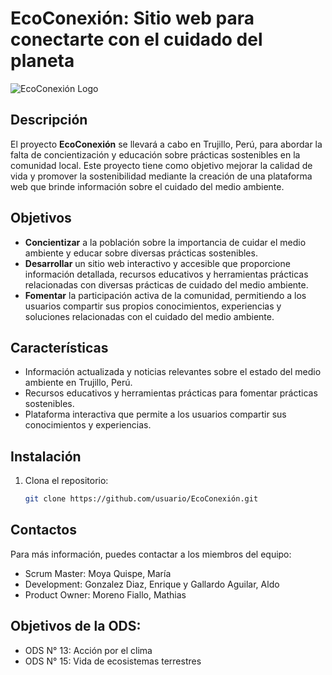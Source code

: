 # EcoConexión: Sitio web para conectarte con el cuidado del planeta

![EcoConexión Logo](https://cdn.discordapp.com/attachments/1228714762179711016/1250806995607355402/logo.webp?ex=666c484a&is=666af6ca&hm=8e2c887755ddd5870b2946ce640630cb9a77993f4226bbfde1b6862681e61130&)

## Descripción

El proyecto **EcoConexión** se llevará a cabo en Trujillo, Perú, para abordar la falta de concientización y educación sobre prácticas sostenibles en la comunidad local. Este proyecto tiene como objetivo mejorar la calidad de vida y promover la sostenibilidad mediante la creación de una plataforma web que brinde información sobre el cuidado del medio ambiente.

## Objetivos

- **Concientizar** a la población sobre la importancia de cuidar el medio ambiente y educar sobre diversas prácticas sostenibles.
- **Desarrollar** un sitio web interactivo y accesible que proporcione información detallada, recursos educativos y herramientas prácticas relacionadas con diversas prácticas de cuidado del medio ambiente.
- **Fomentar** la participación activa de la comunidad, permitiendo a los usuarios compartir sus propios conocimientos, experiencias y soluciones relacionadas con el cuidado del medio ambiente.

## Características

- Información actualizada y noticias relevantes sobre el estado del medio ambiente en Trujillo, Perú.
- Recursos educativos y herramientas prácticas para fomentar prácticas sostenibles.
- Plataforma interactiva que permite a los usuarios compartir sus conocimientos y experiencias.

## Instalación

1. Clona el repositorio:
   ```sh
   git clone https://github.com/usuario/EcoConexión.git
## Contactos
Para más información, puedes contactar a los miembros del equipo:
- Scrum Master: Moya Quispe, María
- Development: Gonzalez Diaz, Enrique y Gallardo Aguilar, Aldo
- Product Owner: Moreno Fiallo, Mathias

## Objetivos de la ODS:
- ODS N° 13: Acción por el clima
- ODS N° 15: Vida de ecosistemas terrestres

  




